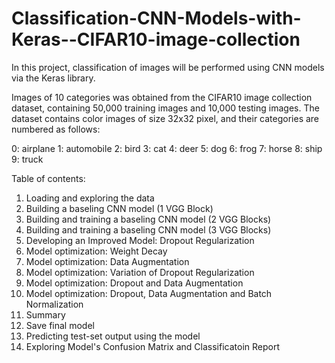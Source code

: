 # Classification-CNN-Models-with-Keras--CIFAR10-image-collection

In this project, classification of images will be performed using CNN models via the Keras library.

Images of 10 categories was obtained from the CIFAR10 image collection dataset, containing 50,000 training images and 10,000 testing images. The dataset contains color images of size 32x32 pixel, and their categories are numbered as follows:

0: airplane 1: automobile 2: bird 3: cat 4: deer 5: dog 6: frog 7: horse 8: ship 9: truck

Table of contents:
1.  Loading and exploring the data
2.  Building a baseling CNN model (1 VGG Block)
3.  Building and training a baseling CNN model (2 VGG Blocks)
4.  Building and training a baseling CNN model (3 VGG Blocks)
5.  Developing an Improved Model: Dropout Regularization
6.  Model optimization: Weight Decay
7.  Model optimization: Data Augmentation
8.  Model optimization: Variation of Dropout Regularization
9.  Model optimization: Dropout and Data Augmentation
10. Model optimization: Dropout, Data Augmentation and Batch Normalization
11. Summary
12. Save final model
13. Predicting test-set output using the model
14. Exploring Model's Confusion Matrix and Classificatoin Report
